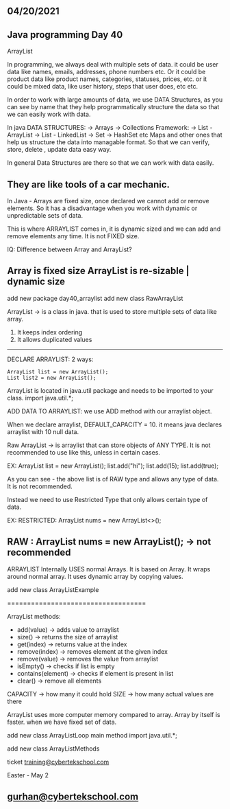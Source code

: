 
04/20/2021
----------

Java programming Day 40
-----------------------

ArrayList

In programming, we always deal with multiple sets of data. it could be user data like names, emails, addresses, phone numbers etc. Or it could be product data like product names, categories, statuses, prices, etc. or it could be mixed data, like user history, steps that user does, etc etc.

In order to work with large amounts of data, we use DATA Structures, as you can see by name that they help programmatically structure the data so that we can easily work with data.

In java DATA STRUCTURES:
-> Arrays
-> Collections Framework:
-> List - ArrayList
-> List - LinkedList
-> Set -> HashSet
etc
Maps and other ones that help us structure the data into managable format.
So that we can verify, store, delete , update data easy way.

In general Data Structures are there so that we can work with data easily.

They are like tools of a car mechanic.
-----------------------------------------

In Java - Arrays are fixed size, once declared we cannot add or remove elements.
So it has a disadvantage when you work with dynamic or unpredictable sets of data.

This is where ARRAYLIST comes in, it is dynamic sized and we can add and remove elements any time. It is not FIXED size.

IQ: Difference between Array and ArrayList?

Array is fixed size
ArrayList is re-sizable | dynamic size
---------------------------------------

add new package day40_arraylist
add new class RawArrayList

ArrayList -> is a class in java. that is used to store multiple sets of data like array.

1) It keeps index ordering
2) It allows duplicated values
----------------------------------

DECLARE ARRAYLIST:
2 ways:

	ArrayList list = new ArrayList();
	List list2 = new ArrayList();

ArrayList is located in java.util package and needs to be imported to your class.
import java.util.*;

ADD DATA TO ARRAYLIST:
we use ADD method with our arraylist object.


When we declare arraylist, DEFAULT_CAPACITY = 10. it means java declares arraylist with 10 null data.

Raw ArrayList -> is arraylist that can store objects of ANY TYPE.
It is not recommended to use like this, unless in certain cases.

EX:
ArrayList list = new ArrayList();
list.add("hi");
list.add(15);
list.add(true);

As you can see - the above list is of RAW type and allows any type of data. It is not recommended.

Instead we need to use Restricted Type that only allows certain type of data.

EX:
RESTRICTED:	ArrayList<Integer> nums = new ArrayList<>();

RAW :       ArrayList nums = new ArrayList(); -> not recommended
-----------------------------------

ARRAYLIST Internally USES normal Arrays. It is based on Array.
It wraps around normal array. It uses dynamic array by copying values.

add new class ArrayListExample

===================================

ArrayList  methods:
- add(value) -> adds value to arraylist
- size() -> returns the size of arraylist
- get(index) -> returns value at the index
- remove(index) -> removes element at the given index
- remove(value) -> removes the value from arraylist
- isEmpty() -> checks if list is empty
- contains(element) -> checks if element is present in list
- clear() -> remove all elements

CAPACITY -> how many it could hold
SIZE -> how many actual values are there

ArrayList uses more computer memory compared to array.
Array by itself is faster. when we have fixed set of data.

add new class ArrayListLoop
main method
import java.util.*;

add new class ArrayListMethods

ticket
training@cybertekschool.com

Easter - May 2

gurhan@cybertekschool.com
--------------------------
